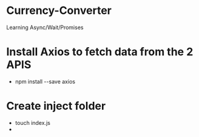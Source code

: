 # Currency-Converter
Learning Async/Wait/Promises
# Install Axios to fetch data from the 2 APIS
- npm install --save axios
# Create inject folder
- touch index.js
- 